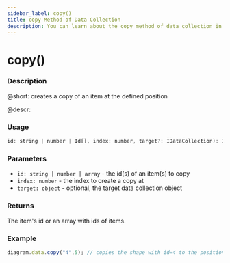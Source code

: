 ```yaml
---
sidebar_label: copy()
title: copy Method of Data Collection
description: You can learn about the copy method of data collection in the documentation of the DHTMLX JavaScript Diagram library. Browse developer guides and API reference, try out code examples and live demos, and download a free 30-day evaluation version of DHTMLX Diagram.
---
```


# copy()

### Description

@short: creates a copy of an item at the defined position

@descr:

### Usage

~~~js
id: string | number | Id[], index: number, target?: IDataCollection): Id | Id[];
~~~

### Parameters

- `id: string | number | array` - the id(s) of an item(s) to copy
- `index: number` - the index to create a copy at
- `target: object` - optional, the target data collection object

### Returns

The item's id or an array with ids of items.

### Example

~~~js
diagram.data.copy("4",5); // copies the shape with id=4 to the position with index 5
~~~
